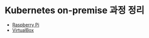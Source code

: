 # Kubernetes on-premise 과정 정리

- [Raspberry Pi](README-raspberrypi.md)
- [VirtualBox](README-virtualbox.md)
